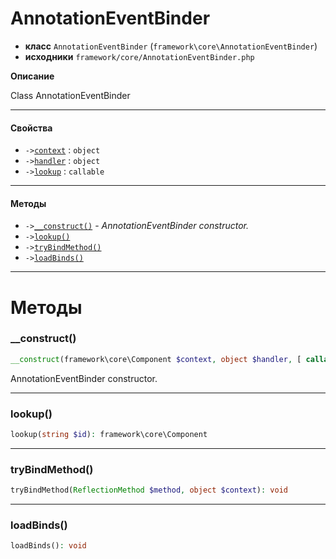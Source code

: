 # AnnotationEventBinder

- **класс** `AnnotationEventBinder` (`framework\core\AnnotationEventBinder`)
- **исходники** `framework/core/AnnotationEventBinder.php`

**Описание**

Class AnnotationEventBinder

---

#### Свойства

- `->`[`context`](#prop-context) : `object`
- `->`[`handler`](#prop-handler) : `object`
- `->`[`lookup`](#prop-lookup) : `callable`

---

#### Методы

- `->`[`__construct()`](#method-__construct) - _AnnotationEventBinder constructor._
- `->`[`lookup()`](#method-lookup)
- `->`[`tryBindMethod()`](#method-trybindmethod)
- `->`[`loadBinds()`](#method-loadbinds)

---
# Методы

<a name="method-__construct"></a>

### __construct()
```php
__construct(framework\core\Component $context, object $handler, [ callable|null $lookup): void
```
AnnotationEventBinder constructor.

---

<a name="method-lookup"></a>

### lookup()
```php
lookup(string $id): framework\core\Component
```

---

<a name="method-trybindmethod"></a>

### tryBindMethod()
```php
tryBindMethod(ReflectionMethod $method, object $context): void
```

---

<a name="method-loadbinds"></a>

### loadBinds()
```php
loadBinds(): void
```